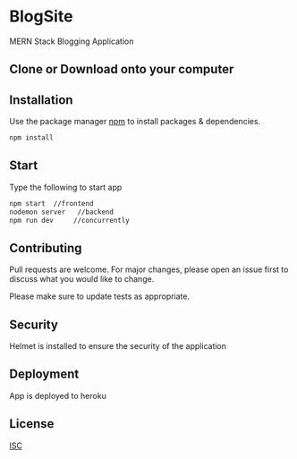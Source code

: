 # BlogSite

MERN Stack Blogging Application

## Clone or Download onto your computer  

## Installation

Use the package manager [npm](https://www.npmjs.com/package/npm) to install packages & dependencies.

```bash
npm install 
```
## Start

Type the following to start app
```bash
npm start  //frontend
nodemon server   //backend
npm run dev     //concurrently
```

## Contributing

Pull requests are welcome. For major changes, please open an issue first to discuss what you would like to change.

Please make sure to update tests as appropriate.

## Security

Helmet is installed to ensure the security of the application

## Deployment

App is deployed to heroku

## License
[ISC](https://www.isc.org/licenses/)